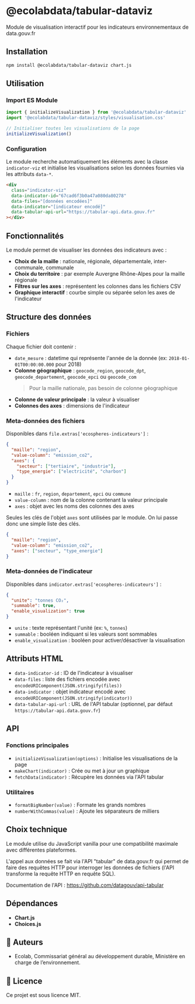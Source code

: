 # @ecolabdata/tabular-dataviz

Module de visualisation interactif pour les indicateurs environnementaux de data.gouv.fr

## Installation

```bash
npm install @ecolabdata/tabular-dataviz chart.js
```

## Utilisation

### Import ES Module

```javascript
import { initializeVisualization } from '@ecolabdata/tabular-dataviz'
import '@ecolabdata/tabular-dataviz/styles/visualisation.css'

// Initialiser toutes les visualisations de la page
initializeVisualization()
```

### Configuration

Le module recherche automatiquement les éléments avec la classe `indicator-viz` et initialise les visualisations selon les données fournies via les attributs `data-*`.

```html
<div
  class="indicator-viz"
  data-indicator-id="67cad6f3b0a47a080da80278"
  data-files="[données encodées]"
  data-indicator="[indicateur encodé]"
  data-tabular-api-url="https://tabular-api.data.gouv.fr"
></div>
```

## Fonctionnalités

Le module permet de visualiser les données des indicateurs avec :

- **Choix de la maille** : nationale, régionale, départementale, inter-communale, communale
- **Choix du territoire** : par exemple Auvergne Rhône-Alpes pour la maille régionale
- **Filtres sur les axes** : représentent les colonnes dans les fichiers CSV
- **Graphique interactif** : courbe simple ou séparée selon les axes de l'indicateur

## Structure des données

### Fichiers

Chaque fichier doit contenir :

- `date_mesure` : datetime qui représente l'année de la donnée (ex: `2018-01-01T00:00:00.000` pour 2018)
- **Colonne géographique** : `geocode_region`, `geocode_dpt`, `geocode_departement`, `geocode_epci` ou `geocode_com`
  > Pour la maille nationale, pas besoin de colonne géographique
- **Colonne de valeur principale** : la valeur à visualiser
- **Colonnes des axes** : dimensions de l'indicateur

### Meta-données des fichiers

Disponibles dans `file.extras['ecospheres-indicateurs']` :

```json
{
  "maille": "region",
  "value-column": "emission_co2",
  "axes": {
    "secteur": ["tertiaire", "industrie"],
    "type_energie": ["electricité", "charbon"]
  }
}
```

- `maille` : `fr`, `region`, `departement`, `epci` ou `commune`
- `value-column` : nom de la colonne contenant la valeur principale
- `axes` : objet avec les noms des colonnes des axes

Seules les clés de l'objet `axes` sont utilisées par le module. On lui passe donc une simple liste des clés.

```json
{
  "maille": "region",
  "value-column": "emission_co2",
  "axes": ["secteur", "type_energie"]
}
```

### Meta-données de l'indicateur

Disponibles dans `indicator.extras['ecospheres-indicateurs']` :

```json
{
  "unite": "tonnes CO₂",
  "summable": true,
  "enable_visualization": true
}
```

- `unite` : texte représentant l'unité (ex: `%`, `tonnes`)
- `summable` : booléen indiquant si les valeurs sont sommables
- `enable_visualization` : booléen pour activer/désactiver la visualisation

## Attributs HTML

- `data-indicator-id` : ID de l'indicateur à visualiser
- `data-files` : liste des fichiers encodée avec `encodeURIComponent(JSON.stringify(files))`
- `data-indicator` : objet indicateur encodé avec `encodeURIComponent(JSON.stringify(indicator))`
- `data-tabular-api-url` : URL de l'API tabular (optionnel, par défaut `https://tabular-api.data.gouv.fr`)

## API

### Fonctions principales

- `initializeVisualization(options)` : Initialise les visualisations de la page
- `makeChart(indicator)` : Crée ou met à jour un graphique
- `fetchData(indicator)` : Récupère les données via l'API tabular

### Utilitaires

- `formatBigNumber(value)` : Formate les grands nombres
- `numberWithCommas(value)` : Ajoute les séparateurs de milliers

## Choix technique

Le module utilise du JavaScript vanilla pour une compatibilité maximale avec différentes plateformes.

L'appel aux données se fait via l'API "tabular" de data.gouv.fr qui permet de faire des requêtes HTTP pour interroger les données de fichiers (l'API transforme la requête HTTP en requête SQL).

Documentation de l'API : https://github.com/datagouv/api-tabular

## Dépendances

- **Chart.js**
- **Choices.js**

## 👥 Auteurs

- Ecolab, Commissariat général au développement durable, Ministère en charge de l&rsquo;environnement.

## 📄 Licence

Ce projet est sous licence MIT.
